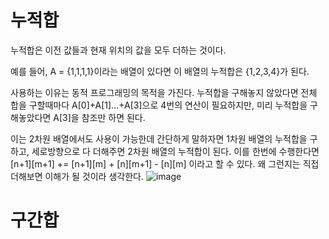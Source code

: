 # 누적합

누적합은 이전 값들과 현재 위치의 값을 모두 더하는 것이다. 

예를 들어, A = {1,1,1,1}이라는 배열이 있다면 이 배열의 누적합은 {1,2,3,4}가 된다.


사용하는 이유는 동적 프로그래밍의 목적을 가진다. 누적합을 구해놓지 않았다면 전체 합을 구할때마다 A[0]+A[1]...+A[3]으로 4번의 연산이 필요하지만, 미리 누적합을 구해놓았다면 A[3]을 참조만 하면 된다.


이는 2차원 배열에서도 사용이 가능한데 간단하게 말하자면 1차원 배열의 누적합을 구하고, 세로방향으로 다 더해주면 2차원 배열의 누적합이 된다.
이를 한번에 수행한다면 [n+1][m+1] += [n+1][m] + [n][m+1] - [n][m] 이라고 할 수 있다. 왜 그런지는 직접 더해보면 이해가 될 것이라 생각한다.
![image](https://github.com/NarbikPubOwner/StudyForEmployment/assets/113754405/e912e1b4-98d6-42c1-8893-551c30e54798)


# 구간합
